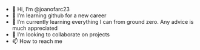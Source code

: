 - 👋 Hi, I’m @joanofarc23
- 👀 I’m learning github for a new career
- 🌱 I’m currently learning everything I can from ground zero. Any advice is much appreciated
- 💞️ I’m looking to collaborate on projects
- 📫 How to reach me 

<!---
joanofarc23/joanofarc23 is a ✨ special ✨ repository because its `README.md` (this file) appears on your GitHub profile.
You can click the Preview link to take a look at your changes.
--->
